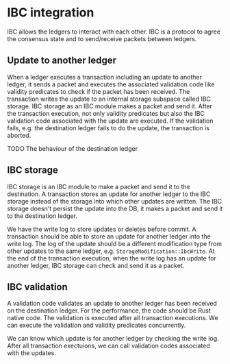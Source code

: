 # IBC integration

IBC allows the ledgers to interact with each other. IBC is a protocol to agree the consensus state and to send/receive packets between ledgers.

## Update to another ledger
When a ledger executes a transaction including an update to another ledger, it sends a packet and executes the associated validation code like validity predicates to check if the packet has been received. The transaction writes the update to an internal storage subspace called IBC storage. IBC storage as an IBC module makes a packet and send it. After the transaction execution, not only validity predicates but also the IBC validation code associated with the update are executed. If the validation fails, e.g. the destination ledger fails to do the update, the transaction is aborted.

TODO The behaviour of the destination ledger

## IBC storage
IBC storage is an IBC module to make a packet and send it to the destination. A transaction stores an update for another ledger to the IBC storage instead of the storage into which other updates are written. The IBC storage doesn't persist the update into the DB, it makes a packet and send it to the destination ledger.

We have the write log to store updates or deletes before commit. A transaction should be able to store an update for another ledger into the write log. The log of the update should be a different modification type from other updates to the same ledger, e.g. `StorageModification::IbcWrite`. At the end of the transaction execution, when the write log has an update for another ledger, IBC storage can check and send it as a packet.

## IBC validation
A validation code validates an update to another ledger has been received on the destination ledger. For the performance, the code should be Rust native code. The validation is executed after all transaction executions. We can execute the validation and validity predicates concurrently.

We can know which update is for another ledger by checking the write log. After all transaction exectuions, we can call validation codes associated with the updates.
